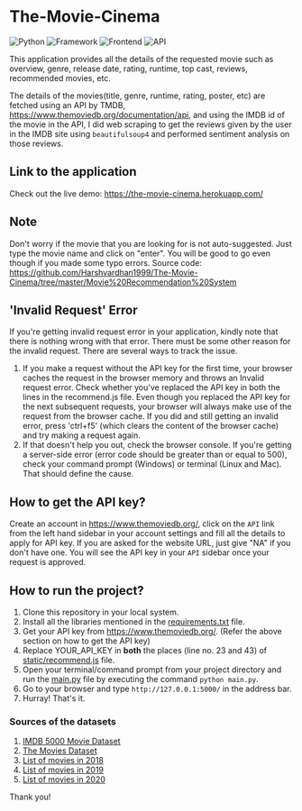 # The-Movie-Cinema

![Python](https://img.shields.io/badge/Python-3.8-blueviolet)
![Framework](https://img.shields.io/badge/Framework-Flask-red)
![Frontend](https://img.shields.io/badge/Frontend-HTML/CSS/JS-green)
![API](https://img.shields.io/badge/API-TMDB-fcba03)

This application provides all the details of the requested movie such as overview, genre, release date, rating, runtime, top cast, reviews, recommended movies, etc.

The details of the movies(title, genre, runtime, rating, poster, etc) are fetched using an API by TMDB, https://www.themoviedb.org/documentation/api, and using the IMDB id of the movie in the API, I did web scraping to get the reviews given by the user in the IMDB site using `beautifulsoup4` and performed sentiment analysis on those reviews.

## Link to the application

Check out the live demo: https://the-movie-cinema.herokuapp.com/

## Note

Don't worry if the movie that you are looking for is not auto-suggested. Just type the movie name and click on "enter". You will be good to go even though if you made some typo errors.
Source code: https://github.com/Harshvardhan1999/The-Movie-Cinema/tree/master/Movie%20Recommendation%20System

## 'Invalid Request' Error

If you're getting invalid request error in your application, kindly note that there is nothing wrong with that error. There must be some other reason for the invalid request. There are several ways to track the issue.
1. If you make a request without the API key for the first time, your browser caches the request in the browser memory and throws an Invalid request error. Check whether you've replaced the API key in both the lines in the recommend.js file. Even though you replaced the API key for the next subsequent requests, your browser will always make use of the request from the browser cache.  If you did and still getting an invalid error, press 'ctrl+f5' (which clears the content of the browser cache) and try making a request again.
2. If that doesn't help you out, check the browser console. If you're getting a server-side error (error code should be greater than or equal to 500), check your command prompt (Windows) or terminal (Linux and Mac). That should define the cause.

## How to get the API key?

Create an account in https://www.themoviedb.org/, click on the `API` link from the left hand sidebar in your account settings and fill all the details to apply for API key. If you are asked for the website URL, just give "NA" if you don't have one. You will see the API key in your `API` sidebar once your request is approved.

## How to run the project?

1. Clone this repository in your local system.
2. Install all the libraries mentioned in the [requirements.txt](https://github.com/Harshvardhan1999/The-Movie-Cinema/blob/master/Movie%20Recommendation%20System/requirements.txt) file.
3. Get your API key from https://www.themoviedb.org/. (Refer the above section on how to get the API key)
4. Replace YOUR_API_KEY in **both** the places (line no. 23 and 43) of [static/recommend.js](https://github.com/Harshvardhan1999/The-Movie-Cinema/blob/master/Movie%20Recommendation%20System/static/recommend.js) file.
5. Open your terminal/command prompt from your project directory and run the [main.py](https://github.com/Harshvardhan1999/The-Movie-Cinema/blob/master/Movie%20Recommendation%20System/main.py) file by executing the command `python main.py`.
6. Go to your browser and type `http://127.0.0.1:5000/` in the address bar.
7. Hurray! That's it.

### Sources of the datasets 

1. [IMDB 5000 Movie Dataset](https://www.kaggle.com/carolzhangdc/imdb-5000-movie-dataset)
2. [The Movies Dataset](https://www.kaggle.com/rounakbanik/the-movies-dataset)
3. [List of movies in 2018](https://en.wikipedia.org/wiki/List_of_American_films_of_2018)
4. [List of movies in 2019](https://en.wikipedia.org/wiki/List_of_American_films_of_2019)
5. [List of movies in 2020](https://en.wikipedia.org/wiki/List_of_American_films_of_2020)

Thank you!
